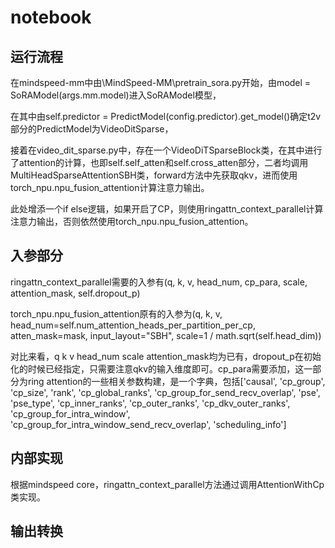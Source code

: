 # notebook
## 运行流程
在mindspeed-mm中由\MindSpeed-MM\pretrain_sora.py开始，由model = SoRAModel(args.mm.model)进入SoRAModel模型，

在其中由self.predictor = PredictModel(config.predictor).get_model()确定t2v部分的PredictModel为VideoDitSparse，

接着在video_dit_sparse.py中，存在一个VideoDiTSparseBlock类，在其中进行了attention的计算，也即self.self_atten和self.cross_atten部分，二者均调用MultiHeadSparseAttentionSBH类，forward方法中先获取qkv，进而使用torch_npu.npu_fusion_attention计算注意力输出。

此处增添一个if else逻辑，如果开启了CP，则使用ringattn_context_parallel计算注意力输出，否则依然使用torch_npu.npu_fusion_attention。
## 入参部分
ringattn_context_parallel需要的入参有(q, k, v, head_num, cp_para, scale, attention_mask, self.dropout_p)

torch_npu.npu_fusion_attention原有的入参为(q, k, v, head_num=self.num_attention_heads_per_partition_per_cp, atten_mask=mask, input_layout="SBH", scale=1 / math.sqrt(self.head_dim))

对比来看，q k v head_num scale attention_mask均为已有，dropout_p在初始化的时候已经指定，只需要注意qkv的输入维度即可。cp_para需要添加，这一部分为ring attention的一些相关参数构建，是一个字典，包括['causal', 'cp_group', 'cp_size', 'rank', 'cp_global_ranks', 'cp_group_for_send_recv_overlap', 'pse', 'pse_type', 'cp_inner_ranks', 'cp_outer_ranks', 'cp_dkv_outer_ranks', 'cp_group_for_intra_window', 'cp_group_for_intra_window_send_recv_overlap', 'scheduling_info']
## 内部实现
根据mindspeed core，ringattn_context_parallel方法通过调用AttentionWithCp类实现。
## 输出转换
